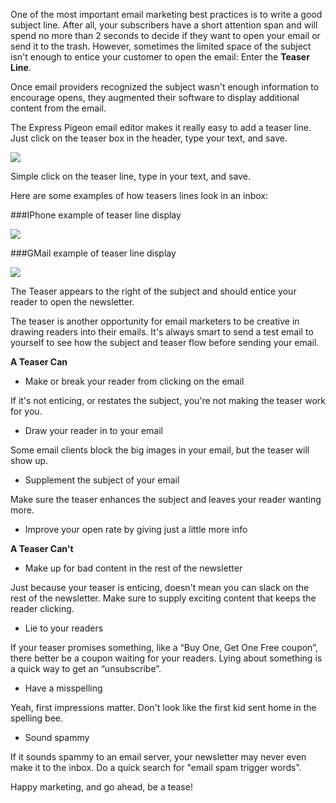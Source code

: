 One of the most important email marketing best practices is to write a
good subject line. After all, your subscribers have a short attention
span and will spend no more than 2 seconds to decide if they want to
open your email or send it to the trash. However, sometimes the limited
space of the subject isn't enough to entice your customer to open the
email: Enter the **Teaser Line**.

Once email providers recognized the subject wasn't enough information to
encourage opens, they augmented their software to display additional
content from the email.

The Express Pigeon email editor makes it really easy to add a teaser
line. Just click on the teaser box in the header, type your text, and
save.

![](${blog_base_url}/images/2012/image-12-13-12-at-11-42-pm.png )

Simple click on the teaser line, type in your text,
and save.

Here are some examples of how teasers lines look in an inbox:

###IPhone example of teaser line display

![](${blog_base_url}/images/2012/iphone2-e1355209684720.png )

###GMail example of teaser line display

![](${blog_base_url}/images/2012/image-12-14-12-at-12-00-am.png)

The Teaser appears to the right of the subject and should entice your reader to open the newsletter.

The teaser is another opportunity for email marketers to be creative in
drawing readers into their emails. It's always smart to send a test
email to yourself to see how the subject and teaser flow before sending
your email.

**A Teaser Can**


* Make or break your reader from clicking on the email

If it's not enticing, or restates the subject, you're not making the
teaser work for you.


* Draw your reader in to your email

Some email clients block the big images in your email, but the teaser
will show up.


* Supplement the subject of your email

Make sure the teaser enhances the subject and leaves your reader wanting
more.

* Improve your open rate by giving just a little more info

**A Teaser Can't**

* Make up for bad content in the rest of the newsletter


Just because your teaser is enticing, doesn't mean you can slack on the
rest of the newsletter. Make sure to supply exciting content that keeps
the reader clicking.

* Lie to your readers

If your teaser promises something, like a “Buy One, Get One Free
coupon”, there better be a coupon waiting for your readers. Lying about
something is a quick way to get an “unsubscribe”.

* Have a misspelling

Yeah, first impressions matter. Don't look like the first kid sent home
in the spelling bee.

* Sound spammy

If it sounds spammy to an email server, your newsletter may never even
make it to the inbox. Do a quick search for "email spam trigger words".

Happy marketing, and go ahead, be a tease!